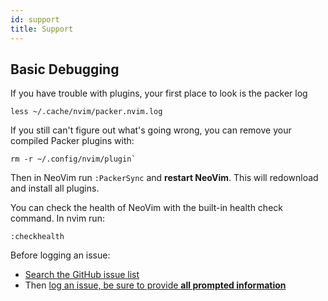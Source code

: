 ```yaml
---
id: support
title: Support
---
```


## Basic Debugging

If you have trouble with plugins, your first place to look is the packer log

```shell
less ~/.cache/nvim/packer.nvim.log
```

If you still can't figure out what's going wrong, you can remove your compiled Packer plugins with:

```shell
rm -r ~/.config/nvim/plugin`
```

Then in NeoVim run `:PackerSync` and **restart NeoVim**. This will redownload and install all plugins.


You can check the health of NeoVim with the built-in health check command. In nvim run:

```shell
:checkhealth
```

Before logging an issue:
- [Search the GitHub issue list](https://github.com/NvChad/NvChad/issues?q=is%3Aissue)
- Then [log an issue, be sure to provide **all prompted information**](https://github.com/NvChad/NvChad/issues/new/choose)
